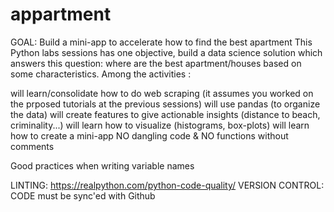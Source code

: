 # appartment
GOAL: Build a mini-app to accelerate how to find the best apartment
This Python labs sessions has one objective, build a data science solution which answers this question: where are the best apartment/houses based on some characteristics. Among the activities :

will learn/consolidate how to do web scraping (it assumes you worked on the prposed tutorials at the previous sessions)
will use pandas (to organize the data)
will create features to give actionable insights (distance to beach, criminality...)
will learn how to visualize (histograms, box-plots)
will learn how to create a mini-app
NO dangling code & NO functions without comments

Good practices when writing variable names

LINTING: https://realpython.com/python-code-quality/
VERSION CONTROL: CODE must be sync'ed with Github
